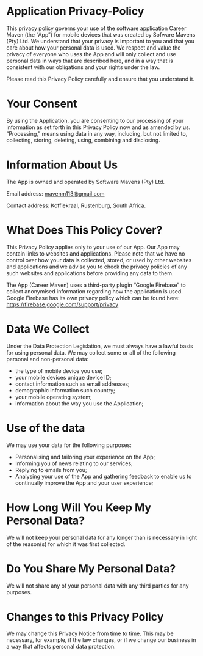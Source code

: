 # Application Privacy-Policy

This privacy policy governs your use of the software application Career Maven (the “App”) for mobile devices that was created by Sofware Mavens (Pty) Ltd. We understand that your privacy is important to you and that you care about how your personal data is used. We respect and value the privacy of everyone who uses the App and will only collect and use personal data in ways that are described here, and in a way that is consistent with our obligations and your rights under the law.

Please read this Privacy Policy carefully and ensure that you understand it.

# Your Consent

By using the Application, you are consenting to our processing of your information as set forth in this Privacy Policy now and as amended by us. “Processing,” means using data in any way, including, but not limited to, collecting, storing, deleting, using, combining and disclosing.

# Information About Us

The App is owned and operated by Software Mavens (Pty) Ltd.

Email address: mavenm113@gmail.com

Contact address: Koffiekraal, Rustenburg, South Africa.

# What Does This Policy Cover?

This Privacy Policy applies only to your use of our App. Our App may contain links to websites and applications. Please note that we have no control over how your data is collected, stored, or used by other websites and applications and we advise you to check the privacy policies of any such websites and applications before providing any data to them.

The App (Career Maven) uses a third-party plugin “Google Firebase” to collect anonymised information regarding how the application is used. Google Firebase has its own privacy policy which can be found here: https://firebase.google.com/support/privacy

# Data We Collect

Under the Data Protection Legislation, we must always have a lawful basis for using personal data. We may collect some or all of the following personal and non-personal data:

- the type of mobile device you use;
- your mobile devices unique device ID;
- contact information such as email addresses;
- demographic information such country;
- your mobile operating system;
- information about the way you use the Application;

# Use of the data

We may use your data for the following purposes:

- Personalising and tailoring your experience on the App;
- Informing you of news relating to our services;
- Replying to emails from you;
- Analysing your use of the App and gathering feedback to enable us to continually improve the App and your user experience;

# How Long Will You Keep My Personal Data?

We will not keep your personal data for any longer than is necessary in light of the reason(s) for which it was first collected.

# Do You Share My Personal Data?

We will not share any of your personal data with any third parties for any purposes.

# Changes to this Privacy Policy

We may change this Privacy Notice from time to time. This may be necessary, for example, if the law changes, or if we change our business in a way that affects personal data protection.



